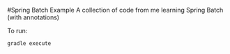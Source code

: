 #Spring Batch Example
A collection of code from me learning Spring Batch (with annotations)

To run:
```
gradle execute
```